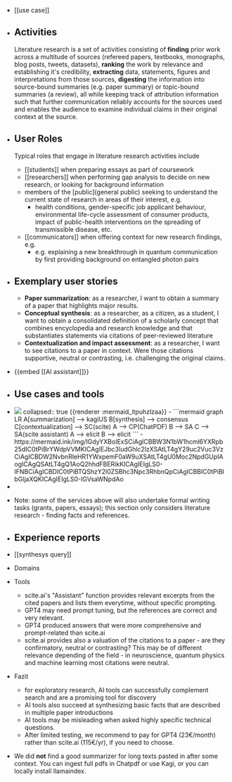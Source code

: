 - [[use case]]
- ## Activities
  Literature research is a set of activities consisting of **finding** prior work across a multitude of sources (refereed papers, textbooks, monographs, blog posts, tweets, datasets), **ranking** the work by relevance and establishing it's credibility, **extracting** data, statements, figures and interpretations from those sources, **digesting** the information into source-bound summaries (e.g. paper summary) or topic-bound summaries (a review), all while keeping track of attribution information such that further communication reliably accounts for the sources used and enables the audience to examine individual claims in their original context at the source.
- ## User Roles 
  
  Typical roles that engage in literature research activities include
  
  * [[students]] when preparing essays as part of coursework
  * [[researchers]] when performing gap analysis to decide on new research, or looking for background information
  * members of the [public](general public) seeking to understand the current state of research in areas of their interest, e.g.
    *  health conditions, gender-specific job applicant behaviour, environmental life-cycle assessment of consumer products, impact of public-health interventions on the spreading of transmissible disease, etc.
  * [[communicators]] when offering context for new research findings, e.g.   
    * e.g. explaining a new breakthrough in quantum communication by first providing background on entangled photon pairs
- ## Exemplary user stories
  
  * **Paper summarization**: as a researcher, I want to obtain a summary of a paper that highlights major results. 
  * **Conceptual synthesis**: as a researcher, as a citizen, as a student, I want to obtain a consolidated definition of a scholarly concept that combines encyclopedia and research knowledge and that substantiates statements via citations of peer-reviewed literature
  * **Contextualization and impact assessment**: as a researcher, I want to see citations to a paper in context. Were those citations supportive, neutral or contrasting, i.e. challenging the original claims.
- {{embed [[AI assistant]]}}
- ## Use cases and tools
- <img src="https://mermaid.ink/img/IGdyYXBoIExSCiAgICBBW3N1bW1hcml6YXRpb25dIC0tPiBrYWdpVVMKICAgIEJbc3ludGhlc2lzXSAtLT4gY29uc2Vuc3VzCiAgICBDW2NvbnRleHR1YWxpemF0aW9uXSAtLT4gU0Moc2NpdGUpIAogICAgQSAtLT4gQ1AoQ2hhdFBERikKICAgIEIgLS0-IFNBCiAgICBDIC0tPiBTQShzY2l0ZSBhc3Npc3RhbnQpCiAgICBBIC0tPiBlbGljaXQKICAgIEIgLS0-IGVsaWNpdAo" />
  collapsed:: true
  {{renderer :mermaid_itpuhzlzaa}}
	- ```mermaid
	  graph LR
	      A[summarization] --> kagiUS
	      B[synthesis] --> consensus
	      C[contextualization] --> SC(scite) 
	      A --> CP(ChatPDF)
	      B --> SA
	      C --> SA(scite assistant)
	      A --> elicit
	      B --> elicit
	  ```
	- https://mermaid.ink/img/IGdyYXBoIExSCiAgICBBW3N1bW1hcml6YXRpb25dIC0tPiBrYWdpVVMKICAgIEJbc3ludGhlc2lzXSAtLT4gY29uc2Vuc3VzCiAgICBDW2NvbnRleHR1YWxpemF0aW9uXSAtLT4gU0Moc2NpdGUpIAogICAgQSAtLT4gQ1AoQ2hhdFBERikKICAgIEIgLS0-IFNBCiAgICBDIC0tPiBTQShzY2l0ZSBhc3Npc3RhbnQpCiAgICBBIC0tPiBlbGljaXQKICAgIEIgLS0-IGVsaWNpdAo
-
- Note: some of the services above will also undertake formal writing tasks (grants, papers, essays); this section only considers literature research - finding facts and references.
- ## Experience reports
- [[synthesys query]]
- Domains
- Tools
	- scite.ai's "Assistant" function provides relevant excerpts from the cited papers and lists them everytime, without specific prompting.
	- GPT4 may need prompt tuning, but the references are correct and very relevant.
	- GPT4 produced answers that were more comprehensive and prompt-related than scite.ai
	- scite.ai provides also a valuation of the citations to a paper - are they confirmatory, neutral or contrasting? This may be of different relevance depending of the field - in neuroscience, quantum physics and machine learning most citations were neutral.
- Fazit
	- for exploratory research, AI tools can successfully complement search and are a promising tool for discovery
	- AI tools also succeed at synthesizing basic facts that are described in multiple paper introductions
	- AI tools may be misleading when asked highly specific technical questions.
	- After limited testing, we recommend to pay for GPT4 (23€/month) rather than scite.ai (115€/yr), if you need to choose.
- We did **not** find a good summarizer for long texts pasted in after some context. You can ingest full pdfs in Chatpdf or use Kagi, or you can locally install llamaindex.